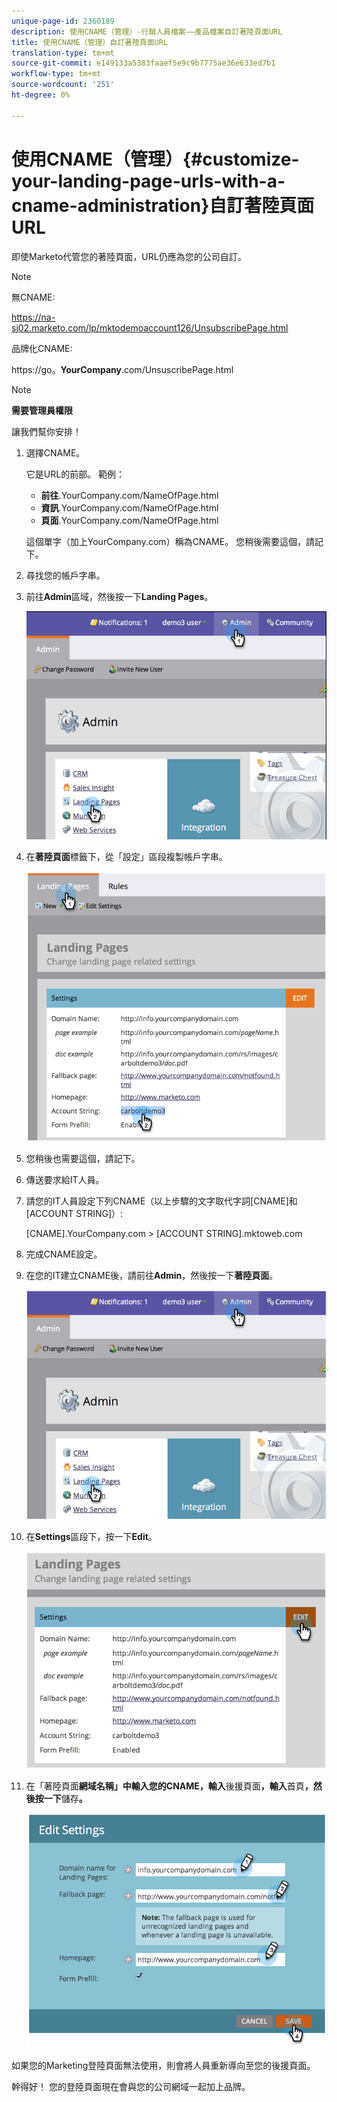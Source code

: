 ```yaml
---
unique-page-id: 2360189
description: 使用CNAME（管理）-行銷人員檔案——產品檔案自訂著陸頁面URL
title: 使用CNAME（管理）自訂著陸頁面URL
translation-type: tm+mt
source-git-commit: e149133a5383faaef5e9c9b7775ae36e633ed7b1
workflow-type: tm+mt
source-wordcount: '251'
ht-degree: 0%

---
```



# 使用CNAME（管理）{#customize-your-landing-page-urls-with-a-cname-administration}自訂著陸頁面URL

即使Marketo代管您的著陸頁面，URL仍應為您的公司自訂。

>[!NOTE]
>
>無CNAME:
>
>https://na-sj02.marketo.com/lp/mktodemoaccount126/UnsubscribePage.html
>
>品牌化CNAME:
>
>https://go。**YourCompany**.com/UnsuscribePage.html

>[!NOTE]
>
>**需要管理員權限**

讓我們幫你安排！

1. 選擇CNAME。

   它是URL的前部。 範例：

   * **前往**.YourCompany.com/NameOfPage.html
   * **資訊**.YourCompany.com/NameOfPage.html
   * **頁面**.YourCompany.com/NameOfPage.html

   這個單字（加上YourCompany.com）稱為CNAME。 您稍後需要這個，請記下。

1. 尋找您的帳戶字串。

1. 前往&#x200B;**Admin**&#x200B;區域，然後按一下&#x200B;**Landing Pages**。

   ![](assets/image2014-9-16-13-3a9-3a44.png)

1. 在&#x200B;**著陸頁面**&#x200B;標籤下，從「設定」區段複製帳戶字串。

   ![](assets/image2014-9-16-13-3a9-3a57.png)

1. 您稍後也需要這個，請記下。

1. 傳送要求給IT人員。

1. 請您的IT人員設定下列CNAME（以上步驟的文字取代字詞[CNAME]和[ACCOUNT STRING]）:

   [CNAME].YourCompany.com >  [ACCOUNT STRING].mktoweb.com

1. 完成CNAME設定。

1. 在您的IT建立CNAME後，請前往&#x200B;**Admin**，然後按一下&#x200B;**著陸頁面**。

   ![](assets/image2014-9-16-13-3a10-3a14.png)

1. 在&#x200B;**Settings**&#x200B;區段下，按一下&#x200B;**Edit**。

   ![](assets/image2014-9-16-13-3a10-3a31.png)

1. 在「著陸頁面&#x200B;**網域名稱」中輸入您的CNAME，輸入**&#x200B;後援頁面&#x200B;**，輸入**&#x200B;首頁&#x200B;**，然後按一下**&#x200B;儲存&#x200B;**。**

   ![](assets/image2014-9-16-13-3a10-3a45.png)

如果您的Marketing登陸頁面無法使用，則會將人員重新導向至您的後援頁面。

幹得好！ 您的登陸頁面現在會與您的公司網域一起加上品牌。
